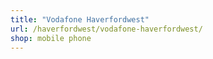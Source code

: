 ```yaml
---
title: "Vodafone Haverfordwest"
url: /haverfordwest/vodafone-haverfordwest/
shop: mobile phone
---
```


